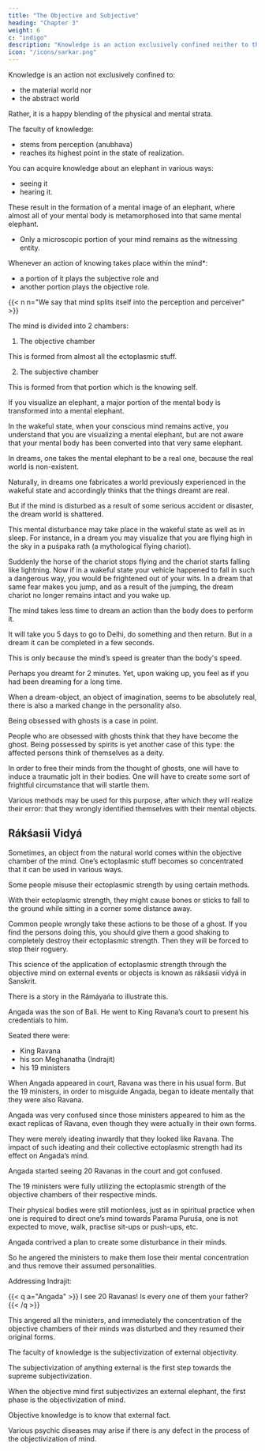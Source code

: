 ```yaml
---
title: "The Objective and Subjective"
heading: "Chapter 3"
weight: 6
c: "indigo"
description: "Knowledge is an action exclusively confined neither to the material world nor to the abstract world"
icon: "/icons/sarkar.png"
---
```



Knowledge is an action not exclusively confined to:
- the material world nor
- the abstract world

Rather, it is a happy blending of the physical and mental strata. 

The faculty of knowledge:
- stems from perception (anubhava)
- reaches its highest point in the state of realization.

You can acquire knowledge about an elephant in various ways:
- seeing it
- hearing it.

These result in the formation of a mental image of an elephant, where almost all of your mental body is metamorphosed into that same mental elephant.
- Only a microscopic portion of your mind remains as the witnessing entity.

Whenever an action of knowing takes place within the mind*:
- a portion of it plays the subjective role and
- another portion plays the objective role. 

{{< n n="We say that mind splits itself into the perception and perceiver" >}}



The mind is divided into 2 chambers: 

1. The objective chamber 

This is formed from almost all the ectoplasmic stuff.

2. The subjective chamber

This is formed from that portion which is the knowing self.



If you visualize an elephant, a major portion of the mental body is transformed into a mental elephant. 

In the wakeful state, when your conscious mind remains active, you understand that you are visualizing a mental elephant, but are not aware that your mental body has been converted into that very same elephant.

In dreams, one takes the mental elephant to be a real one, because the real world is non-existent. 

Naturally, in dreams one fabricates a world previously experienced in the wakeful state and accordingly thinks that the things dreamt are real. 

But if the mind is disturbed as a result of some serious accident or disaster, the dream world is shattered. 

This mental disturbance may take place in the wakeful state as well as in sleep. For instance, in a dream you may visualize that you are flying high in the sky in a puśpaka rath (a mythological flying chariot). 

Suddenly the horse of the chariot stops flying and the chariot starts falling like lightning. Now if in a wakeful state your vehicle happened to fall in such a dangerous way, you would be frightened out of your wits. In a dream that same fear makes you jump, and as a result of the jumping, the dream chariot no longer remains intact and you wake up.

The mind takes less time to dream an action than the body does to perform it. 

It will take you 5 days to go to Delhi, do something and then return. But in a dream it can be completed in a few seconds.

This is only because the mind’s speed is greater than the body's speed. 

Perhaps you dreamt for 2 minutes. Yet, upon waking up, you feel as if you had been dreaming for a long time.

When a dream-object, an object of imagination, seems to be absolutely real, there is also a marked change in the personality also. 

Being obsessed with ghosts is a case in point.

People who are obsessed with ghosts think that they have become the ghost. Being possessed by spirits is yet another case of this type: the affected persons think of themselves as a deity.

In order to free their minds from the thought of ghosts, one will have to induce a traumatic jolt in their bodies. One will have to create some sort of frightful circumstance that will startle them. 

Various methods may be used for this purpose, after which they will realize their error: that they wrongly identified themselves with their mental objects.


## Rákśasii Vidyá

Sometimes, an object from the natural world comes within the objective chamber of the mind. One’s ectoplasmic stuff becomes so concentrated that it can be used in various ways.

Some people misuse their ectoplasmic strength by using certain methods.

With their ectoplasmic strength, they might cause bones or sticks to fall to the ground while sitting in a corner some distance away.

Common people wrongly take these actions to be those of a ghost. If you find the persons doing this, you should give them a good shaking to completely destroy their ectoplasmic strength. Then they will be forced to stop their roguery.

This science of the application of ectoplasmic strength through the objective mind on external events or objects is known as rákśasii vidyá in Sanskrit.

There is a story in the Rámáyańa to illustrate this. 

Angada was the son of Bali. He went to King Ravana’s court to present his credentials to him. 

Seated there were:
- King Ravana
- his son Meghanatha (Indrajit)
- his 19 ministers

When Angada appeared in court, Ravana was there in his usual form. But the 19 ministers, in order to misguide Angada, began to ideate mentally that they were also Ravana. 

Angada was very confused since those ministers appeared to him as the exact replicas of Ravana, even though they were actually in their own forms.

They were merely ideating inwardly that they looked like Ravana. The impact of such ideating and their collective ectoplasmic strength had its effect on Angada’s mind.

Angada started seeing 20 Ravanas in the court and got confused.

<!-- How many Ravanas were there, he wondered in great confusion. (Meghanatha did not think in the same way as the ministers, and hence his form remained unaffected. For how could he think himself to be a replica of Ravana, his own father? -->

<!-- So he appeared to be sitting as usual). In this case  -->

The 19 ministers were fully utilizing the ectoplasmic strength of the objective chambers of their respective minds. 

Their physical bodies were still motionless, just as in spiritual practice when one is required to direct one’s mind towards Parama Puruśa, one is not expected to move, walk, practise sit-ups or push-ups, etc.

Angada contrived a plan to create some disturbance in their minds.
 <!-- of those assumed personalities, otherwise, how could he distinguish the actual Ravana from the others, and to whom should he submit his credentials?  -->

So he angered the ministers to make them lose their mental concentration and thus remove their assumed personalities. 

Addressing Indrajit:

{{< q a="Angada" >}}
I see 20 Ravanas! Is every one of them your father?
{{< /q >}}


This angered all the ministers, and immediately the concentration of the objective chambers of their minds was disturbed and they resumed their original forms.
 
The faculty of knowledge is the subjectivization of external objectivity. 

The subjectivization of anything external is the first step towards the supreme subjectivization.

When the objective mind first subjectivizes an external elephant, the first phase is the objectivization of mind.

Objective knowledge is to know that external fact.

<!-- Is there any other aspect to the faculty of knowledge? Yes, indeed there is. -->

Various psychic diseases may arise if there is any defect in the process of the objectivization of mind.

